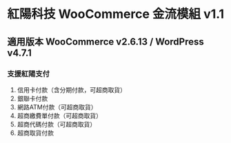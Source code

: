 # 紅陽科技 WooCommerce 金流模組 v1.1
## 適用版本 WooCommerce v2.6.13 / WordPress v4.7.1
### 支援紅陽支付
1. 信用卡付款（含分期付款，可超商取貨）
2. 銀聯卡付款
3. 網路ATM付款（可超商取貨）
4. 超商繳費單付款（可超商取貨）
5. 超商代碼付款（可超商取貨）
6. 超商取貨付款